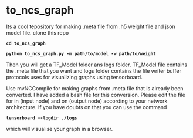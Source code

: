 # to_ncs_graph

Its a cool tepository for making .meta 
file from .h5 weight file and json model 
file. 
clone this repo

**`cd to_ncs_graph`**

**`python to_ncs_graph.py -m path/to/model -w path/to/weight`**

Then you will get a TF_Model folder ans 
logs folder. TF_Model file contains the 
.meta file that you want and logs folder 
contains the file writer buffer protocols 
uses for visualizing graphs using 
tensorboard. 

Use mvNCCompile for making graphs from 
.meta file that is already been 
converted. I have added a bash file for 
this conversion. Please edit the file 
for in (input node) and on (output node) 
according to your network architecture. If
you have doubts on that you can use the command 

**`tensorboard --logdir ./logs`**

which will visualise your graph in a browser. 
